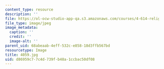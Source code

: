 ```yaml
---
content_type: resource
description: ''
file: https://ol-ocw-studio-app-qa.s3.amazonaws.com/courses/4-614-religious-architecture-and-islamic-cultures-fall-2002/d86959c77c4d739fb48a1ccbac50df08_4059.jpg
file_type: image/jpeg
image_metadata:
  caption: ''
  credit: ''
  image-alt: ''
parent_uid: 68abeaab-4eff-532c-e858-18d3ffb567bd
resourcetype: Image
title: 4059.jpg
uid: d86959c7-7c4d-739f-b48a-1ccbac50df08
---
```

